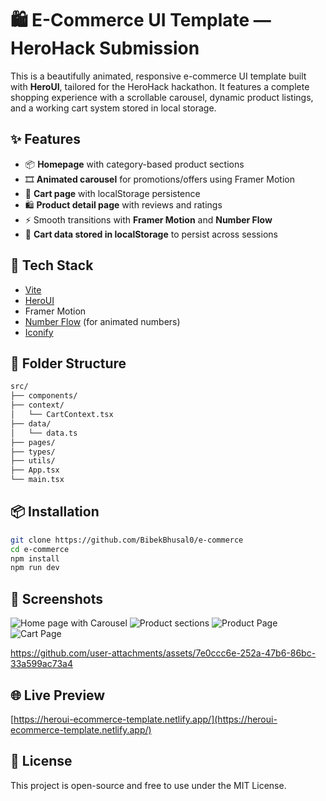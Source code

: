 # 🛍️ E-Commerce UI Template — HeroHack Submission

This is a beautifully animated, responsive e-commerce UI template built with **HeroUI**, tailored for the HeroHack hackathon. It features a complete shopping experience with a scrollable carousel, dynamic product listings, and a working cart system stored in local storage.

## ✨ Features

- 📦 **Homepage** with category-based product sections
- 🎞️ **Animated carousel** for promotions/offers using Framer Motion
- 🛒 **Cart page** with localStorage persistence
- 🛍️ **Product detail page** with reviews and ratings
- ⚡ Smooth transitions with **Framer Motion** and **Number Flow**
- 💾 **Cart data stored in localStorage** to persist across sessions

## 🧩 Tech Stack

- [Vite](https://vitejs.dev/)
- [HeroUI](https://www.heroui.com/)
- Framer Motion
- [Number Flow](https://number-flow.barvian.me/) (for animated numbers)
- [Iconify](https://icon-sets.iconify.design/)

## 📁 Folder Structure

```bash
src/
├── components/
├── context/
│   └── CartContext.tsx
├── data/
│   └── data.ts
├── pages/
├── types/
├── utils/
├── App.tsx
└── main.tsx
```

## 📦 Installation

```bash
git clone https://github.com/BibekBhusal0/e-commerce
cd e-commerce
npm install
npm run dev
```

## 📸 Screenshots

![Home page with Carousel](https://github.com/user-attachments/assets/72e95f52-aaf2-4682-8c6f-66bdbe87dde3)
![Product sections](https://github.com/user-attachments/assets/7206bea8-ec0b-417e-aeb3-586ca2647ce6)
![Product Page](https://github.com/user-attachments/assets/e170d6d7-6a14-46bd-8faf-dbef1039143c)
![Cart Page](https://github.com/user-attachments/assets/4954de85-36c7-4f03-ad8a-0067c82c1db6)

https://github.com/user-attachments/assets/7e0ccc6e-252a-47b6-86bc-33a599ac73a4

## 🌐 Live Preview

[https://heroui-ecommerce-template.netlify.app/](https://heroui-ecommerce-template.netlify.app/)

## 📜 License

This project is open-source and free to use under the MIT License.
